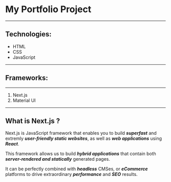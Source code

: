 # My Portfolio Project

---

## Technologies:

- HTML
- CSS
- JavaScript

---

## Frameworks:

---

1. Next.js
2. Material UI

---

## What is Next.js ?

Next.js is JavaScript framework that enables you to build **_superfast_** and extremly **_user-friendly static websites_**, as well as **_web applications_** using **_React_**.

This framework allows us to build **_hybrid applications_** that contain both **_server-rendered and statically_** generated pages.

It can be perfectly combined with **_headless_** CMSes, or **_eCommerce_** platforms to drive extraordinary **_performance_** and **_SEO_** results.
